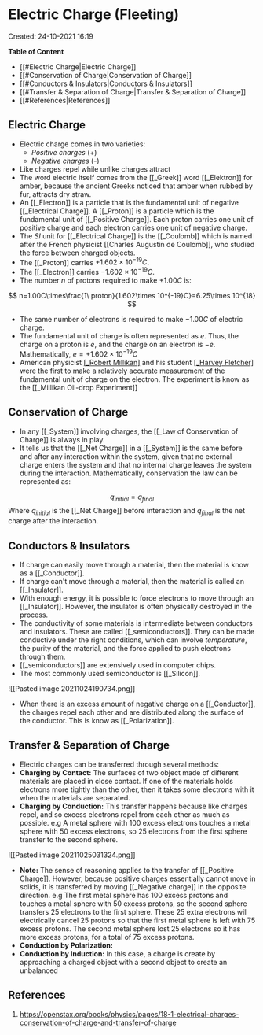 # Electric Charge (Fleeting)
Created: 24-10-2021 16:19

**Table of Content**

- [[#Electric Charge|Electric Charge]]
- [[#Conservation of Charge|Conservation of Charge]]
- [[#Conductors & Insulators|Conductors & Insulators]]
- [[#Transfer & Separation of Charge|Transfer & Separation of Charge]]
- [[#References|References]]


## Electric Charge

* Electric charge comes in two varieties: 
	* *Positive charges* (+)
	* *Negative charges* (-)
* Like charges repel while unlike charges attract
* The word electric itself comes from the [[_Greek]] word [[_Elektron]] for amber, because the ancient Greeks noticed that amber when rubbed by fur, attracts dry straw.
* An [[_Electron]] is a particle that is the fundamental unit of negative [[_Electrical Charge]]. A [[_Proton]] is a particle which is the fundamental unit of [[_Positive Charge]]. Each proton carries one unit of positive charge and each electron carries one unit of negative charge.
* The *SI* unit for [[_Electrical Charge]] is the [[_Coulomb]] which is named after the French physicist [[Charles Augustin de Coulomb]], who studied the force between charged objects. 
* The [[_Proton]] carries $+1.602\times 10^{-19}C$.
* The [[_Electron]] carries $-1.602\times 10^{-19}C$.
* The number $n$ of protons required to make $+1.00C$ is:

$$
n=1.00C\times\frac{1\ proton}{1.602\times 10^{-19}C}=6.25\times 10^{18}
$$

* The same number of electrons is required to make $-1.00C$ of electric charge. 
* The fundamental unit of charge is often represented as $e$. Thus, the charge on a proton is $e$, and the charge on an electron is $-e$. Mathematically, $e=+1.602\times 10^{-19}C$
* American physicist [[_Robert Millikan]](1868-1953) and his student [[_Harvey Fletcher]](1884-1981) were the first to make a relatively accurate measurement of the fundamental unit of charge on the electron. The experiment is know as the [[_Millikan Oil-drop Experiment]]

## Conservation of Charge
* In any [[_System]] involving charges, the [[_Law of Conservation of Charge]] is always in play.
* It tells us that the [[_Net Charge]] in a [[_System]] is the same before and after any interaction within the system, given that no external charge enters the system and that no internal charge leaves the system during the interaction. Mathematically, conservation the law can be represented as:

$$
q_{initial}=q_{final}
$$
Where $q_{initial}$ is the [[_Net Charge]] before interaction and $q_{final}$ is the net charge after the interaction.
## Conductors & Insulators
* If charge can easily move through a material, then the material is know as a [[_Conductor]].
* If charge can't move through a material, then the material is called an [[_Insulator]].
* With enough energy, it is possible to force electrons to move through an [[_Insulator]]. However, the insulator is often physically destroyed in the process.
* The conductivity of some materials is intermediate between conductors and insulators. These are called [[_semiconductors]]. They can be made conductive under the right conditions, which can involve *temperature*, the purity of the material, and the force applied to push electrons through them. 
* [[_semiconductors]] are extensively used in computer chips.
* The most commonly used semiconductor is [[_Silicon]].

![[Pasted image 20211024190734.png]]
* When there is an excess amount of negative charge on a [[_Conductor]], the charges repel each other and are distributed along the surface of the conductor. This is know as [[_Polarization]].


## Transfer & Separation of Charge
* Electric charges can be transferred through several methods:
* **Charging by Contact:** The surfaces of two object made of different materials are placed in close contact. If one of the materials holds electrons more tightly than the other, then it takes some electrons with it when the materials are separated.
* **Charging by Conduction:** This transfer happens because like charges repel, and so excess electrons repel from each other as much as possible. e.g A metal sphere with 100 excess electrons touches a metal sphere with 50 excess electrons, so 25 electrons from the first sphere transfer to the second sphere. 

![[Pasted image 20211025031324.png]]
* **Note:** The sense of reasoning applies to the transfer of [[_Positive Charge]]. However, because positive charges essentially cannot move in solids, it is transferred by moving [[_Negative charge]] in the opposite direction. e.g The first metal sphere has 100 excess protons and touches a metal sphere with 50 excess protons, so the second sphere transfers 25 electrons to the first sphere. These 25 extra electrons will electrically cancel 25 protons so that the first metal sphere is left with 75 excess protons. The second metal sphere lost 25 electrons so it has more excess protons, for a total of 75 excess protons.
* **Conduction by Polarization:**
* **Conduction by Induction:** In this case, a charge is create by approaching a charged object with a second object to create an unbalanced


## References
1. https://openstax.org/books/physics/pages/18-1-electrical-charges-conservation-of-charge-and-transfer-of-charge